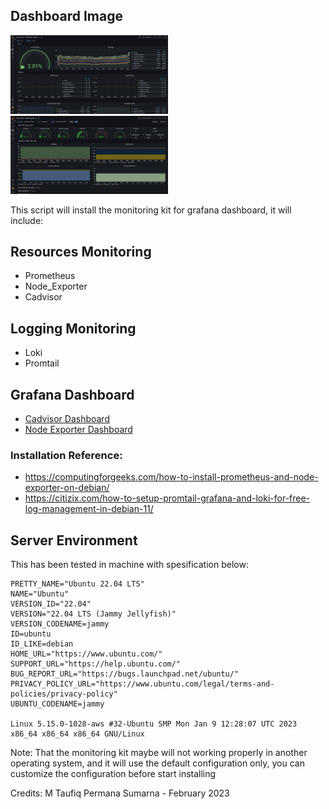 ## Dashboard Image
<img src =./images/cadvisor.png width=50%/><br>
<img src =./images/node_exporter.png width=50%/><br>

This script will install the monitoring kit for grafana dashboard, it will include:

## Resources Monitoring
- Prometheus
- Node_Exporter
- Cadvisor

## Logging Monitoring
- Loki
- Promtail

## Grafana Dashboard
- [Cadvisor Dashboard](https://grafana.com/grafana/dashboards/14282-cadvisor-exporter)
- [Node Exporter Dashboard](https://grafana.com/grafana/dashboards/1860-node-exporter-full)

### Installation Reference:
- https://computingforgeeks.com/how-to-install-prometheus-and-node-exporter-on-debian/
- https://citizix.com/how-to-setup-promtail-grafana-and-loki-for-free-log-management-in-debian-11/

## Server Environment
This has been tested in machine with spesification below:
```
PRETTY_NAME="Ubuntu 22.04 LTS"
NAME="Ubuntu"
VERSION_ID="22.04"
VERSION="22.04 LTS (Jammy Jellyfish)"
VERSION_CODENAME=jammy
ID=ubuntu
ID_LIKE=debian
HOME_URL="https://www.ubuntu.com/"
SUPPORT_URL="https://help.ubuntu.com/"
BUG_REPORT_URL="https://bugs.launchpad.net/ubuntu/"
PRIVACY_POLICY_URL="https://www.ubuntu.com/legal/terms-and-policies/privacy-policy"
UBUNTU_CODENAME=jammy

Linux 5.15.0-1028-aws #32-Ubuntu SMP Mon Jan 9 12:28:07 UTC 2023 x86_64 x86_64 x86_64 GNU/Linux
```

Note: 
That the monitoring kit maybe will not working properly in another operating system, and it will use the default configuration only, you can customize the configuration before start installing

Credits: M Taufiq Permana Sumarna - February 2023